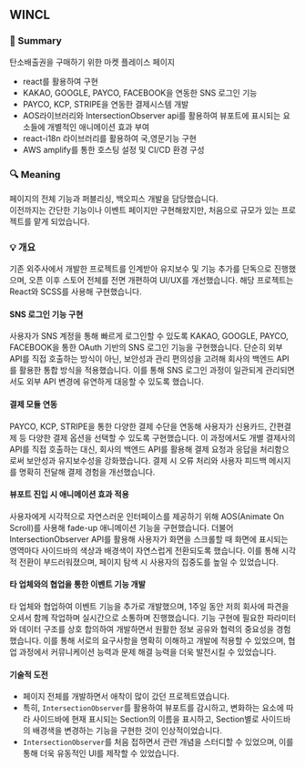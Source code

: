## WINCL

### 📌 Summary

탄소배출권을 구매하기 위한 마켓 플레이스 페이지

- react를 활용하여 구현
- KAKAO, GOOGLE, PAYCO, FACEBOOK을 연동한 SNS 로그인 기능
- PAYCO, KCP, STRIPE을 연동한 결제시스템 개발
- AOS라이브러리와 IntersectionObserver api를 활용하여 뷰포트에 표시되는 요소들에 개별적인 애니메이션 효과 부여
- react-i18n 라이브러리를 활용하여 국,영문기능 구현
- AWS amplify를 통한 호스팅 설정 및 CI/CD 환경 구성

### 🔍 Meaning

페이지의 전체 기능과 퍼블리싱, 백오피스 개발을 담당했습니다.  
이전까지는 간단한 기능이나 이벤트 페이지만 구현해왔지만, 처음으로 규모가 있는 프로젝트를 맡게 되었습니다.

### 💡 개요

기존 외주사에서 개발한 프로젝트를 인계받아 유지보수 및 기능 추가를 단독으로 진행했으며, 오픈 이후 스토어 전체를 전면 개편하여 UI/UX를 개선했습니다. 해당 프로젝트는 React와 SCSS를 사용해 구현했습니다.

#### SNS 로그인 기능 구현

사용자가 SNS 계정을 통해 빠르게 로그인할 수 있도록 KAKAO, GOOGLE, PAYCO, FACEBOOK을 통한 OAuth 기반의 SNS 로그인 기능을 구현했습니다. 단순히 외부 API를 직접 호출하는 방식이 아닌, 보안성과 관리 편의성을 고려해 회사의 백엔드 API를 활용한 통합 방식을 적용했습니다.
이를 통해 SNS 로그인 과정이 일관되게 관리되면서도 외부 API 변경에 유연하게 대응할 수 있도록 했습니다.

#### 결제 모듈 연동

PAYCO, KCP, STRIPE을 통한 다양한 결제 수단을 연동해 사용자가 신용카드, 간편결제 등 다양한 결제 옵션을 선택할 수 있도록 구현했습니다. 이 과정에서도 개별 결제사의 API를 직접 호출하는 대신, 회사의 백엔드 API를 활용해 결제 요청과 응답을 처리함으로써 보안성과 유지보수성을 강화했습니다.
결제 시 오류 처리와 사용자 피드백 메시지를 명확히 전달해 결제 경험을 개선했습니다.

#### 뷰포트 진입 시 애니메이션 효과 적용

사용자에게 시각적으로 자연스러운 인터페이스를 제공하기 위해 AOS(Animate On Scroll)를 사용해 fade-up 애니메이션 기능을 구현했습니다.
더불어 IntersectionObserver API를 활용해 사용자가 화면을 스크롤할 때 화면에 표시되는 영역마다 사이드바의 색상과 배경색이 자연스럽게 전환되도록 했습니다.
이를 통해 시각적 전환이 부드러워졌으며, 페이지 탐색 시 사용자의 집중도를 높일 수 있었습니다.

#### 타 업체와의 협업을 통한 이벤트 기능 개발

타 업체와 협업하여 이벤트 기능을 추가로 개발했으며, 1주일 동안 저희 회사에 파견을 오셔서 함께 작업하며 실시간으로 소통하며 진행했습니다. 기능 구현에 필요한 파라미터와 데이터 구조를 상호 합의하여 개발하면서 원활한 정보 공유와 협력의 중요성을 경험했습니다.
이를 통해 서로의 요구사항을 명확히 이해하고 개발에 적용할 수 있었으며, 협업 과정에서 커뮤니케이션 능력과 문제 해결 능력을 더욱 발전시킬 수 있었습니다.

#### 기술적 도전

- 페이지 전체를 개발하면서 애착이 많이 갔던 프로젝트였습니다.
- 특히, `IntersectionObserver`를 활용하여 뷰포트를 감시하고, 변화하는 요소에 따라 사이드바에 현재 표시되는 Section의 이름을 표시하고, Section별로 사이드바의 배경색을 변경하는 기능을 구현한 것이 인상적이었습니다.
- `IntersectionObserver`를 처음 접하면서 관련 개념을 스터디할 수 있었으며, 이를 통해 더욱 유동적인 UI를 제작할 수 있었습니다.
